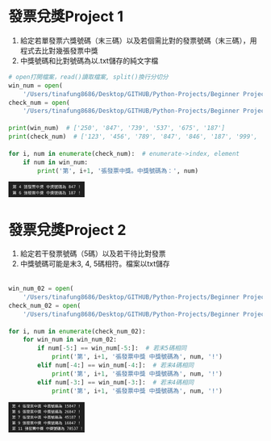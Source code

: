 # 發票兌獎Project 1

1. 給定若單發票六獎號碼（末三碼）以及若個需比對的發票號碼（末三碼），用程式去比對幾張發票中獎
2. 中獎號碼和比對號碼為以.txt儲存的純文字檔

```python
# open打開檔案，read()讀取檔案, split()換行分切分
win_num = open(
    '/Users/tinafung8686/Desktop/GITHUB/Python-Projects/Beginner Projects/Invoice Checker/中獎號碼.txt').read().split()
check_num = open(
    '/Users/tinafung8686/Desktop/GITHUB/Python-Projects/Beginner Projects/Invoice Checker/我的發票.txt').read().split()

print(win_num)  # ['250', '847', '739', '537', '675', '187']
print(check_num)  # ['123', '456', '789', '847', '846', '187', '999', '888']

for i, num in enumerate(check_num):  # enumerate->index, element
    if num in win_num:
        print('第', i+1, '張發票中獎。中獎號碼為：', num)

```
<img src="img/01.png" width="30%">

# 發票兌獎Project 2
1. 給定若干發票號碼（5碼）以及若干待比對發票
2. 中獎號碼可能是末3, 4, 5碼相符。檔案以txt儲存

```python

win_num_02 = open(
    '/Users/tinafung8686/Desktop/GITHUB/Python-Projects/Beginner Projects/Invoice Checker/中獎號碼-p2.txt').read().split()
check_num_02 = open(
    '/Users/tinafung8686/Desktop/GITHUB/Python-Projects/Beginner Projects/Invoice Checker/我的發票-p2.txt').read().split()

for i, num in enumerate(check_num_02):
    for win_num in win_num_02:
        if num[-5:] == win_num[-5:]:  # 若末5碼相同
            print('第', i+1, '張發票中獎 中獎號碼為', num, '!')
        elif num[-4:] == win_num[-4:]:  # 若末4碼相同
            print('第', i+1, '張發票中獎 中獎號碼為', num, '!')
        elif num[-3:] == win_num[-3:]:  # 若末4碼相同
            print('第', i+1, '張發票中獎 中獎號碼為', num, '!')

```
<img src="img/02.png" width="30%">